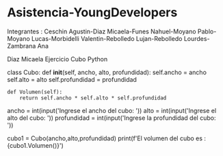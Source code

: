 # Asistencia-YoungDevelopers
Integrantes :
Ceschin Agustin-Diaz Micaela-Funes Nahuel-Moyano Pablo-Moyano Lucas-Morbidelli Valentin-Rebolledo Lujan-Rebolledo Lourdes-Zambrana Ana

Diaz Micaela Ejercicio Cubo Python

class Cubo:
    def __init__(self, ancho, alto, profundidad):
        self.ancho = ancho
        self.alto = alto
        self.profundidad = profundidad

    def Volumen(self):
        return self.ancho * self.alto * self.profundidad

ancho = int(input('Ingrese el ancho del cubo: '))
alto = int(input('Ingrese el alto del cubo: '))
profundidad = int(input('Ingrese la profundidad  del cubo: '))

cubo1 = Cubo(ancho,alto,profundidad)
print(f'El volumen del cubo es :{cubo1.Volumen()}')
